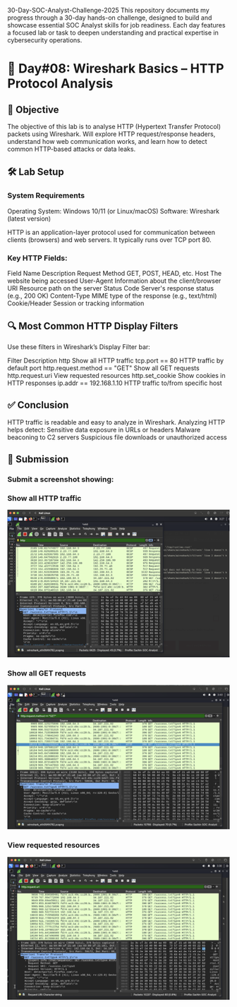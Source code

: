 30-Day-SOC-Analyst-Challenge-2025
This repository documents my progress through a 30-day hands-on challenge, designed to build and showcase essential SOC Analyst skills for job readiness. Each day features a focused lab or task to deepen understanding and practical expertise in cybersecurity operations.

# 🚀 Day#08: Wireshark Basics – HTTP Protocol Analysis


## 🎯 Objective

The objective of this lab is to analyse HTTP (Hypertext Transfer Protocol) packets using Wireshark. Will explore HTTP request/response headers, understand how web communication works, and learn how to detect common HTTP-based attacks or data leaks.



## 🛠️ Lab Setup

### System Requirements

Operating System: Windows 10/11 (or Linux/macOS)
Software: Wireshark (latest version)


HTTP is an application-layer protocol used for communication between clients (browsers) and web servers. It typically runs over TCP port 80.

### Key HTTP Fields:

Field Name	Description
Request Method	GET, POST, HEAD, etc.
Host	The website being accessed
User-Agent	Information about the client/browser
URI	Resource path on the server
Status Code	Server's response status (e.g., 200 OK)
Content-Type	MIME type of the response (e.g., text/html)
Cookie/Header	Session or tracking information


## 🔍 Most Common HTTP Display Filters

Use these filters in Wireshark’s Display Filter bar:

Filter	Description
http	Show all HTTP traffic
tcp.port == 80	HTTP traffic by default port
http.request.method == "GET"	Show all GET requests
http.request.uri	View requested resources
http.set_cookie	Show cookies in HTTP responses
ip.addr == 192.168.1.10	HTTP traffic to/from specific host


## ✅ Conclusion

HTTP traffic is readable and easy to analyze in Wireshark.
Analyzing HTTP helps detect:
Sensitive data exposure in URLs or headers
Malware beaconing to C2 servers
Suspicious file downloads or unauthorized access


## 📸 Submission

### Submit a screenshot showing:

### Show all HTTP traffic
![image alt](https://github.com/sachinpatil-soc/30-Day-SOC-Analyst-Challenge-2025/blob/30c278d9bc2835a98fe922f6b18ca18942d3663e/http.png)

### Show all GET requests
![image alt](https://github.com/sachinpatil-soc/30-Day-SOC-Analyst-Challenge-2025/blob/30c278d9bc2835a98fe922f6b18ca18942d3663e/get-request.png)

### View requested resources
![image alt](https://github.com/sachinpatil-soc/30-Day-SOC-Analyst-Challenge-2025/blob/30c278d9bc2835a98fe922f6b18ca18942d3663e/view-request.png)

